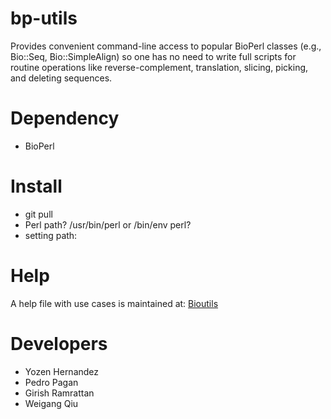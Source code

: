 # bp-utils 
Provides convenient command-line access to popular BioPerl classes (e.g., Bio::Seq, Bio::SimpleAlign) so one has no need to write full scripts for routine operations like reverse-complement, translation, slicing, picking, and deleting sequences.

# Dependency
* BioPerl

# Install
* git pull
* Perl path? /usr/bin/perl or /bin/env perl?
* setting path: 

# Help 
A help file with use cases is maintained at: [Bioutils](http://diverge.hunter.cuny.edu/labwiki/Bioutils)

# Developers
* Yozen Hernandez
* Pedro Pagan
* Girish Ramrattan 
* Weigang Qiu

